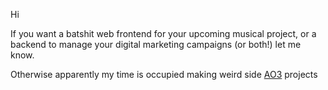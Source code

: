 Hi

If you want a batshit web frontend for your upcoming musical project, or a backend to manage your digital marketing campaigns (or both!) let me know. 

Otherwise apparently my time is occupied making weird side [AO3](https://archiveofourown.org) projects
